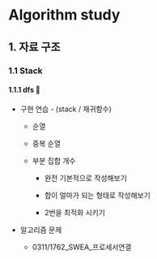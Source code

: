 # Algorithm study

## 1. 자료 구조

### 1.1 Stack

#### 1.1.1 dfs 📌

- 구현 연습 - (stack / 재귀함수)

  - 순열

  - 중복 순열

  - 부분 집합 개수

    - 완전 기본적으로 작성해보기

    - 합이 얼마가 되는 형태로 작성해보기

    - 2번을 최적화 시키기

      

- 알고리즘 문제

  - 0311/1762_SWEA_프로세서연결

